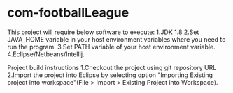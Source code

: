# com-footballLeague
This project will require below software to execute:
 1.JDK 1.8
 2.Set JAVA_HOME variable in your host environment variables where you need to run the program.
 3.Set PATH variable of your host environment variable.
 4.Eclipse/Netbeans/Intellij.
 
 
 Project build instructions
 1.Checkout the project using git repository URL 
 2.Import the project into Eclipse by selecting option "Importing Existing project into workspace"(File > Import > Existing Project into Workspace).
